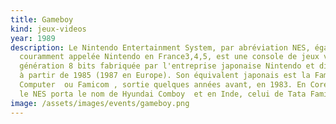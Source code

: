 ```yaml
---
title: Gameboy
kind: jeux-videos
year: 1989
description: Le Nintendo Entertainment System, par abréviation NES, également
  couramment appelée Nintendo en France3,4,5, est une console de jeux vidéo de
  génération 8 bits fabriquée par l'entreprise japonaise Nintendo et distribuée
  à partir de 1985 (1987 en Europe). Son équivalent japonais est la Family
  Computer  ou Famicom , sortie quelques années avant, en 1983. En Corée du Sud,
  le NES porta le nom de Hyundai Comboy  et en Inde, celui de Tata Famicom.
image: /assets/images/events/gameboy.png
---
```

